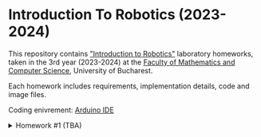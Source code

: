 # Introduction To Robotics (2023-2024)

This repository contains <a href="https://www.facebook.com/unibuc.robotics/">"Introduction to Robotics"</a> laboratory homeworks, taken in the 3rd year (2023-2024) at the <a href="https://fmi.unibuc.ro/en/">Faculty of Mathematics and Computer Science</a>, University of Bucharest. 

Each homework includes requirements, implementation details, code and image files.

Coding enivrement: <a href="https://www.arduino.cc/en/software">Arduino IDE</a>

<details>

<summary>
Homework #1 (TBA)
</summary>

## COMING SOON :wink:

</details>

